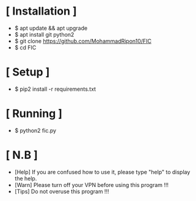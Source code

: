 # [ Installation ]

 * $ apt update && apt upgrade
 * $ apt install git python2
 * $ git clone https://github.com/MohammadRipon10/FIC
 * $ cd FIC

# [ Setup ]

 * $ pip2 install -r requirements.txt

# [ Running ]

 * $ python2 fic.py

# [ N.B ]
 * [Help] If you are confused how to use it, please type "help" to display the help.
 * [Warn] Please turn off your VPN before using this program !!!
 * [Tips] Do not overuse this program !!!
